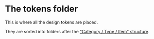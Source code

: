 # The tokens folder

This is where all the design tokens are placed.

They are sorted into folders after the ["Category / Type / Item" structure](https://amzn.github.io/style-dictionary/#/tokens?id=category-type-item).
